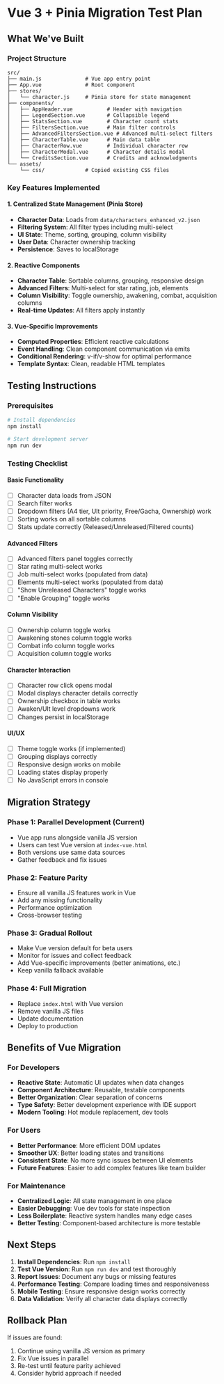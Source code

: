# Vue 3 + Pinia Migration Test Plan

## What We've Built

### Project Structure
```
src/
├── main.js              # Vue app entry point
├── App.vue              # Root component
├── stores/
│   └── character.js     # Pinia store for state management
├── components/
│   ├── AppHeader.vue           # Header with navigation
│   ├── LegendSection.vue       # Collapsible legend
│   ├── StatsSection.vue        # Character count stats
│   ├── FiltersSection.vue      # Main filter controls
│   ├── AdvancedFiltersSection.vue # Advanced multi-select filters
│   ├── CharacterTable.vue      # Main data table
│   ├── CharacterRow.vue        # Individual character row
│   ├── CharacterModal.vue      # Character details modal
│   └── CreditsSection.vue      # Credits and acknowledgments
└── assets/
    └── css/             # Copied existing CSS files
```

### Key Features Implemented

#### 1. Centralized State Management (Pinia Store)
- **Character Data**: Loads from `data/characters_enhanced_v2.json`
- **Filtering System**: All filter types including multi-select
- **UI State**: Theme, sorting, grouping, column visibility
- **User Data**: Character ownership tracking
- **Persistence**: Saves to localStorage

#### 2. Reactive Components
- **Character Table**: Sortable columns, grouping, responsive design
- **Advanced Filters**: Multi-select for star rating, job, elements
- **Column Visibility**: Toggle ownership, awakening, combat, acquisition columns
- **Real-time Updates**: All filters apply instantly

#### 3. Vue-Specific Improvements
- **Computed Properties**: Efficient reactive calculations
- **Event Handling**: Clean component communication via emits
- **Conditional Rendering**: v-if/v-show for optimal performance
- **Template Syntax**: Clean, readable HTML templates

## Testing Instructions

### Prerequisites
```bash
# Install dependencies
npm install

# Start development server
npm run dev
```

### Testing Checklist

#### Basic Functionality
- [ ] Character data loads from JSON
- [ ] Search filter works
- [ ] Dropdown filters (A4 tier, Ult priority, Free/Gacha, Ownership) work
- [ ] Sorting works on all sortable columns
- [ ] Stats update correctly (Released/Unreleased/Filtered counts)

#### Advanced Filters
- [ ] Advanced filters panel toggles correctly
- [ ] Star rating multi-select works
- [ ] Job multi-select works (populated from data)
- [ ] Elements multi-select works (populated from data)
- [ ] "Show Unreleased Characters" toggle works
- [ ] "Enable Grouping" toggle works

#### Column Visibility
- [ ] Ownership column toggle works
- [ ] Awakening stones column toggle works
- [ ] Combat info column toggle works
- [ ] Acquisition column toggle works

#### Character Interaction
- [ ] Character row click opens modal
- [ ] Modal displays character details correctly
- [ ] Ownership checkbox in table works
- [ ] Awaken/Ult level dropdowns work
- [ ] Changes persist in localStorage

#### UI/UX
- [ ] Theme toggle works (if implemented)
- [ ] Grouping displays correctly
- [ ] Responsive design works on mobile
- [ ] Loading states display properly
- [ ] No JavaScript errors in console

## Migration Strategy

### Phase 1: Parallel Development (Current)
- Vue app runs alongside vanilla JS version
- Users can test Vue version at `index-vue.html`
- Both versions use same data sources
- Gather feedback and fix issues

### Phase 2: Feature Parity
- Ensure all vanilla JS features work in Vue
- Add any missing functionality
- Performance optimization
- Cross-browser testing

### Phase 3: Gradual Rollout
- Make Vue version default for beta users
- Monitor for issues and collect feedback
- Add Vue-specific improvements (better animations, etc.)
- Keep vanilla fallback available

### Phase 4: Full Migration
- Replace `index.html` with Vue version
- Remove vanilla JS files
- Update documentation
- Deploy to production

## Benefits of Vue Migration

### For Developers
- **Reactive State**: Automatic UI updates when data changes
- **Component Architecture**: Reusable, testable components
- **Better Organization**: Clear separation of concerns
- **Type Safety**: Better development experience with IDE support
- **Modern Tooling**: Hot module replacement, dev tools

### For Users
- **Better Performance**: More efficient DOM updates
- **Smoother UX**: Better loading states and transitions
- **Consistent State**: No more sync issues between UI elements
- **Future Features**: Easier to add complex features like team builder

### For Maintenance
- **Centralized Logic**: All state management in one place
- **Easier Debugging**: Vue dev tools for state inspection
- **Less Boilerplate**: Reactive system handles many edge cases
- **Better Testing**: Component-based architecture is more testable

## Next Steps

1. **Install Dependencies**: Run `npm install`
2. **Test Vue Version**: Run `npm run dev` and test thoroughly
3. **Report Issues**: Document any bugs or missing features
4. **Performance Testing**: Compare loading times and responsiveness
5. **Mobile Testing**: Ensure responsive design works correctly
6. **Data Validation**: Verify all character data displays correctly

## Rollback Plan

If issues are found:
1. Continue using vanilla JS version as primary
2. Fix Vue issues in parallel
3. Re-test until feature parity achieved
4. Consider hybrid approach if needed